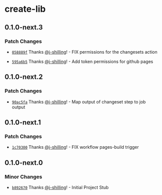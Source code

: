 # create-lib

## 0.1.0-next.3

### Patch Changes

- [`058889f`](https://github.com/FunctorFactory/create-lib/commit/058889f4af5fa42a997a59e778dfe7f504b2af87) Thanks [@j-shilling](https://github.com/j-shilling)! - FIX permissions for the changesets action

- [`595a6b5`](https://github.com/FunctorFactory/create-lib/commit/595a6b58ec4d1814ff8cd1dd1daf461ce8109a8e) Thanks [@j-shilling](https://github.com/j-shilling)! - Add token permissions for github pages

## 0.1.0-next.2

### Patch Changes

- [`90ac5fa`](https://github.com/FunctorFactory/create-lib/commit/90ac5fa664b6101ce1c1697f6fc706217039db32) Thanks [@j-shilling](https://github.com/j-shilling)! - Map output of changeset step to job output

## 0.1.0-next.1

### Patch Changes

- [`1c70300`](https://github.com/FunctorFactory/create-lib/commit/1c70300173bb980d1be38f4d99430b7c3d049bc4) Thanks [@j-shilling](https://github.com/j-shilling)! - FIX workflow pages-build trigger

## 0.1.0-next.0

### Minor Changes

- [`b892670`](https://github.com/FunctorFactory/create-lib/commit/b8926701fe61cc3cf98d46c9a092ca742fc20440) Thanks [@j-shilling](https://github.com/j-shilling)! - Initial Project Stub

